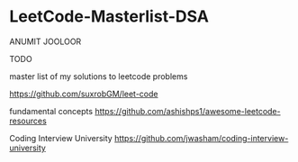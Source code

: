 # LeetCode-Masterlist-DSA

ANUMIT JOOLOOR

TODO

master list of my solutions to leetcode problems 

https://github.com/suxrobGM/leet-code

fundamental concepts
https://github.com/ashishps1/awesome-leetcode-resources

Coding Interview University
https://github.com/jwasham/coding-interview-university

